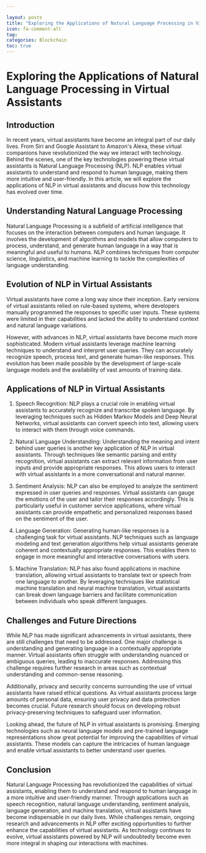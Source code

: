 ```yaml
---

layout: posts
title: "Exploring the Applications of Natural Language Processing in Virtual Assistants"
icon: fa-comment-alt
tag:      
categories: Blockchain
toc: true
---
```




# Exploring the Applications of Natural Language Processing in Virtual Assistants

## Introduction

In recent years, virtual assistants have become an integral part of our daily lives. From Siri and Google Assistant to Amazon's Alexa, these virtual companions have revolutionized the way we interact with technology. Behind the scenes, one of the key technologies powering these virtual assistants is Natural Language Processing (NLP). NLP enables virtual assistants to understand and respond to human language, making them more intuitive and user-friendly. In this article, we will explore the applications of NLP in virtual assistants and discuss how this technology has evolved over time.

## Understanding Natural Language Processing

Natural Language Processing is a subfield of artificial intelligence that focuses on the interaction between computers and human language. It involves the development of algorithms and models that allow computers to process, understand, and generate human language in a way that is meaningful and useful to humans. NLP combines techniques from computer science, linguistics, and machine learning to tackle the complexities of language understanding.

## Evolution of NLP in Virtual Assistants

Virtual assistants have come a long way since their inception. Early versions of virtual assistants relied on rule-based systems, where developers manually programmed the responses to specific user inputs. These systems were limited in their capabilities and lacked the ability to understand context and natural language variations.

However, with advances in NLP, virtual assistants have become much more sophisticated. Modern virtual assistants leverage machine learning techniques to understand and interpret user queries. They can accurately recognize speech, process text, and generate human-like responses. This evolution has been made possible by the development of large-scale language models and the availability of vast amounts of training data.

## Applications of NLP in Virtual Assistants

1. Speech Recognition: NLP plays a crucial role in enabling virtual assistants to accurately recognize and transcribe spoken language. By leveraging techniques such as Hidden Markov Models and Deep Neural Networks, virtual assistants can convert speech into text, allowing users to interact with them through voice commands.

2. Natural Language Understanding: Understanding the meaning and intent behind user queries is another key application of NLP in virtual assistants. Through techniques like semantic parsing and entity recognition, virtual assistants can extract relevant information from user inputs and provide appropriate responses. This allows users to interact with virtual assistants in a more conversational and natural manner.

3. Sentiment Analysis: NLP can also be employed to analyze the sentiment expressed in user queries and responses. Virtual assistants can gauge the emotions of the user and tailor their responses accordingly. This is particularly useful in customer service applications, where virtual assistants can provide empathetic and personalized responses based on the sentiment of the user.

4. Language Generation: Generating human-like responses is a challenging task for virtual assistants. NLP techniques such as language modeling and text generation algorithms help virtual assistants generate coherent and contextually appropriate responses. This enables them to engage in more meaningful and interactive conversations with users.

5. Machine Translation: NLP has also found applications in machine translation, allowing virtual assistants to translate text or speech from one language to another. By leveraging techniques like statistical machine translation and neural machine translation, virtual assistants can break down language barriers and facilitate communication between individuals who speak different languages.

## Challenges and Future Directions

While NLP has made significant advancements in virtual assistants, there are still challenges that need to be addressed. One major challenge is understanding and generating language in a contextually appropriate manner. Virtual assistants often struggle with understanding nuanced or ambiguous queries, leading to inaccurate responses. Addressing this challenge requires further research in areas such as contextual understanding and common-sense reasoning.

Additionally, privacy and security concerns surrounding the use of virtual assistants have raised ethical questions. As virtual assistants process large amounts of personal data, ensuring user privacy and data protection becomes crucial. Future research should focus on developing robust privacy-preserving techniques to safeguard user information.

Looking ahead, the future of NLP in virtual assistants is promising. Emerging technologies such as neural language models and pre-trained language representations show great potential for improving the capabilities of virtual assistants. These models can capture the intricacies of human language and enable virtual assistants to better understand user queries.

## Conclusion

Natural Language Processing has revolutionized the capabilities of virtual assistants, enabling them to understand and respond to human language in a more intuitive and user-friendly manner. Through applications such as speech recognition, natural language understanding, sentiment analysis, language generation, and machine translation, virtual assistants have become indispensable in our daily lives. While challenges remain, ongoing research and advancements in NLP offer exciting opportunities to further enhance the capabilities of virtual assistants. As technology continues to evolve, virtual assistants powered by NLP will undoubtedly become even more integral in shaping our interactions with machines.